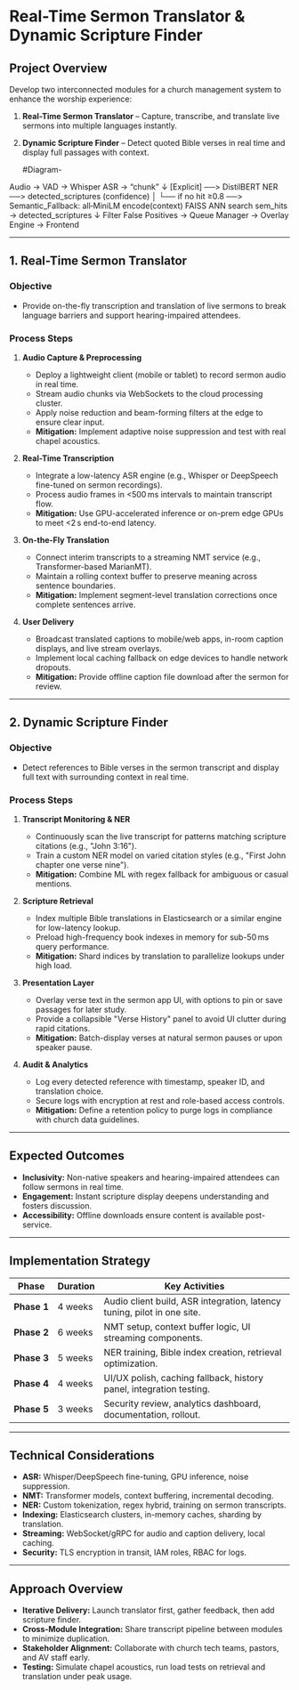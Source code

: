 # Real-Time Sermon Translator & Dynamic Scripture Finder

## Project Overview
Develop two interconnected modules for a church management system to enhance the worship experience:

1. **Real-Time Sermon Translator** – Capture, transcribe, and translate live sermons into multiple languages instantly.
2. **Dynamic Scripture Finder** – Detect quoted Bible verses in real time and display full passages with context.

   #Diagram-

Audio → VAD → Whisper ASR → “chunk”
     ↓
[Explicit] ──> DistilBERT NER ──> detected_scriptures (confidence)
     │
     └── if no hit ≥0.8 ──> Semantic_Fallback:
                             all‑MiniLM encode(context)
                             FAISS ANN search
                             sem_hits → detected_scriptures
     ↓
Filter False Positives → Queue Manager → Overlay Engine → Frontend




---

## 1. Real-Time Sermon Translator

### Objective
- Provide on-the-fly transcription and translation of live sermons to break language barriers and support hearing-impaired attendees.

### Process Steps

1. **Audio Capture & Preprocessing**
   - Deploy a lightweight client (mobile or tablet) to record sermon audio in real time.
   - Stream audio chunks via WebSockets to the cloud processing cluster.
   - Apply noise reduction and beam-forming filters at the edge to ensure clear input.
   - **Mitigation:** Implement adaptive noise suppression and test with real chapel acoustics.

2. **Real-Time Transcription**
   - Integrate a low-latency ASR engine (e.g., Whisper or DeepSpeech fine-tuned on sermon recordings).
   - Process audio frames in <500 ms intervals to maintain transcript flow.
   - **Mitigation:** Use GPU-accelerated inference or on-prem edge GPUs to meet <2 s end-to-end latency.

3. **On-the-Fly Translation**
   - Connect interim transcripts to a streaming NMT service (e.g., Transformer-based MarianMT).
   - Maintain a rolling context buffer to preserve meaning across sentence boundaries.
   - **Mitigation:** Implement segment-level translation corrections once complete sentences arrive.

4. **User Delivery**
   - Broadcast translated captions to mobile/web apps, in-room caption displays, and live stream overlays.
   - Implement local caching fallback on edge devices to handle network dropouts.
   - **Mitigation:** Provide offline caption file download after the sermon for review.

---

## 2. Dynamic Scripture Finder

### Objective
- Detect references to Bible verses in the sermon transcript and display full text with surrounding context in real time.

### Process Steps

1. **Transcript Monitoring & NER**
   - Continuously scan the live transcript for patterns matching scripture citations (e.g., "John 3:16").
   - Train a custom NER model on varied citation styles (e.g., "First John chapter one verse nine").
   - **Mitigation:** Combine ML with regex fallback for ambiguous or casual mentions.

2. **Scripture Retrieval**
   - Index multiple Bible translations in Elasticsearch or a similar engine for low-latency lookup.
   - Preload high-frequency book indexes in memory for sub-50 ms query performance.
   - **Mitigation:** Shard indices by translation to parallelize lookups under high load.

3. **Presentation Layer**
   - Overlay verse text in the sermon app UI, with options to pin or save passages for later study.
   - Provide a collapsible "Verse History" panel to avoid UI clutter during rapid citations.
   - **Mitigation:** Batch-display verses at natural sermon pauses or upon speaker pause.

4. **Audit & Analytics**
   - Log every detected reference with timestamp, speaker ID, and translation choice.
   - Secure logs with encryption at rest and role-based access controls.
   - **Mitigation:** Define a retention policy to purge logs in compliance with church data guidelines.

---

## Expected Outcomes
- **Inclusivity:** Non-native speakers and hearing-impaired attendees can follow sermons in real time.
- **Engagement:** Instant scripture display deepens understanding and fosters discussion.
- **Accessibility:** Offline downloads ensure content is available post-service.

---

## Implementation Strategy

| Phase         | Duration | Key Activities                                                         |
|---------------|----------|------------------------------------------------------------------------|
| **Phase 1**   | 4 weeks  | Audio client build, ASR integration, latency tuning, pilot in one site. |
| **Phase 2**   | 6 weeks  | NMT setup, context buffer logic, UI streaming components.               |
| **Phase 3**   | 5 weeks  | NER training, Bible index creation, retrieval optimization.             |
| **Phase 4**   | 4 weeks  | UI/UX polish, caching fallback, history panel, integration testing.     |
| **Phase 5**   | 3 weeks  | Security review, analytics dashboard, documentation, rollout.           |

---

## Technical Considerations

- **ASR:** Whisper/DeepSpeech fine-tuning, GPU inference, noise suppression.
- **NMT:** Transformer models, context buffering, incremental decoding.
- **NER:** Custom tokenization, regex hybrid, training on sermon transcripts.
- **Indexing:** Elasticsearch clusters, in-memory caches, sharding by translation.
- **Streaming:** WebSocket/gRPC for audio and caption delivery, local caching.
- **Security:** TLS encryption in transit, IAM roles, RBAC for logs.

---

## Approach Overview
- **Iterative Delivery:** Launch translator first, gather feedback, then add scripture finder.
- **Cross‑Module Integration:** Share transcript pipeline between modules to minimize duplication.
- **Stakeholder Alignment:** Collaborate with church tech teams, pastors, and AV staff early.
- **Testing:** Simulate chapel acoustics, run load tests on retrieval and translation under peak usage.
